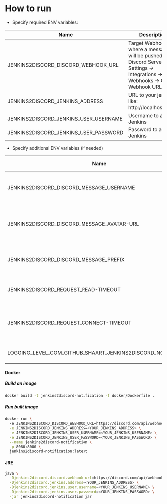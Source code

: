 # How to run
* Specify required ENV variables:

|Name|Description|Default value|
|----|-----------|-------------|
| JENKINS2DISCORD_DISCORD_WEBHOOK_URL | Target Webhook where a message will be pushed. Your Discord Server -> Settings -> Integrations -> Webhooks -> Copy Webhook URL | |
| JENKINS2DISCORD_JENKINS_ADDRESS | URL to your jenkins like: http://localhost:8080 | http://localhost:8080 |
| JENKINS2DISCORD_JENKINS_USER_USERNAME | Username to access Jenkins | admin |
| JENKINS2DISCORD_JENKINS_USER_PASSWORD | Password to access Jenkins | admin |

* Specify additional ENV variables (if needed)

|Name|Description|Default value|
|----|-----------|-------------|
| JENKINS2DISCORD_DISCORD_MESSAGE_USERNAME | Username that will be displayed in Discord's message | |
| JENKINS2DISCORD_DISCORD_MESSAGE_AVATAR-URL | URL to image that will be displayed in Discord's message | |
| JENKINS2DISCORD_DISCORD_MESSAGE_PREFIX | Prefix that will be displayed in Discord's message | [JENKINS] |
| JENKINS2DISCORD_REQUEST_READ-TIMEOUT | Time in millis to receive response | 5000 |
| JENKINS2DISCORD_REQUEST_CONNECT-TIMEOUT | Time in millis to establish a connection between hosts | 5000 |
| LOGGING_LEVEL_COM_GITHUB_SHAART_JENKINS2DISCORD_NOTIFICATION | Log level for this application | INFO |

#### Docker
##### Build an image
```bash
docker build -t jenkins2discord-notification -f docker/Dockerfile .
```
##### Run built image
```bash
docker run \ 
  -e JENKINS2DISCORD_DISCORD_WEBHOOK_URL=https://discord.com/api/webhooks/<YOUR_WEBHOOK> \
  -e JENKINS2DISCORD_JENKINS_ADDRESS=<YOUR_JENKINS_ADDRESS> \
  -e JENKINS2DISCORD_JENKINS_USER_USERNAME=<YOUR_JENKINS_USERNAME> \
  -e JENKINS2DISCORD_JENKINS_USER_PASSWORD=<YOUR_JENKINS_PASSWORD> \
  --name jenkins2discord-notification \
  -p 8080:8080 \ 
  jenkins2discord-notification:latest
```

#### JRE
```bash
java \
  -Djenkins2discord.discord.webhook.url=https://discord.com/api/webhooks/<YOUR_WEBHOOK> \
  -Djenkins2discord.jenkins.address=<YOUR_JENKINS_ADDRESS> \
  -Djenkins2discord.jenkins.user.username=<YOUR_JENKINS_USERNAME> \
  -Djenkins2discord.jenkins.user.password=<YOUR_JENKINS_PASSWORD> \
  -jar jenkins2discord-notification.jar
```